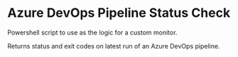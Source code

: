 # Azure DevOps Pipeline Status Check

Powershell script to use as the logic for a custom monitor.

Returns status and exit codes on latest run of an Azure DevOps pipeline.